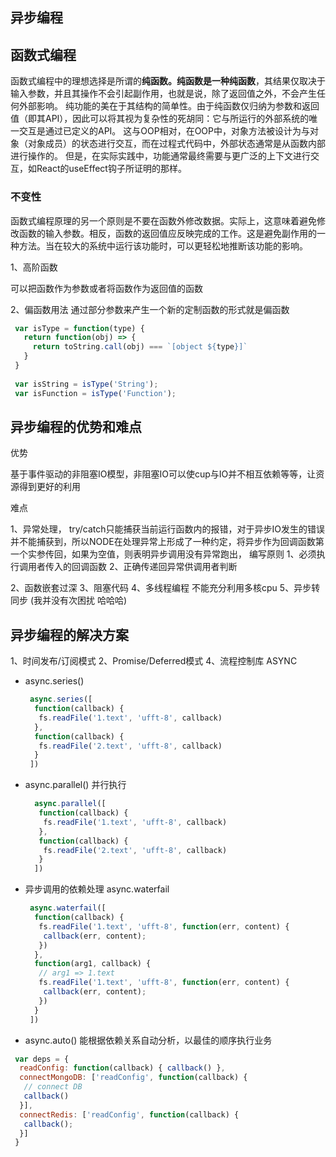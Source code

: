 ## 异步编程

## 函数式编程

函数式编程中的理想选择是所谓的**纯函数。纯函数是一种纯函数**，其结果仅取决于输入参数，并且其操作不会引起副作用，也就是说，除了返回值之外，不会产生任何外部影响。
纯功能的美在于其结构的简单性。由于纯函数仅归纳为参数和返回值（即其API），因此可以将其视为复杂性的死胡同：它与所运行的外部系统的唯一交互是通过已定义的API。
这与OOP相对，在OOP中，对象方法被设计为与对象（对象成员）的状态进行交互，而在过程式代码中，外部状态通常是从函数内部进行操作的。
但是，在实际实践中，功能通常最终需要与更广泛的上下文进行交互，如React的useEffect钩子所证明的那样。

### 不变性

函数式编程原理的另一个原则是不要在函数外修改数据。实际上，这意味着避免修改函数的输入参数。相反，函数的返回值应反映完成的工作。这是避免副作用的一种方法。当在较大的系统中运行该功能时，可以更轻松地推断该功能的影响。

1、高阶函数

可以把函数作为参数或者将函数作为返回值的函数

2、偏函数用法
 通过部分参数来产生一个新的定制函数的形式就是偏函数
 
 ```javascript
  var isType = function(type) {
    return function(obj) => {
      return toString.call(obj) === `[object ${type}]`
    }
  }
  
  var isString = isType('String');
  var isFunction = isType('Function');
 ```
 
 ## 异步编程的优势和难点
 
 优势
  
  基于事件驱动的非阻塞IO模型，非阻塞IO可以使cup与IO并不相互依赖等等，让资源得到更好的利用
  
 难点
 
  1、异常处理，
   try/catch只能捕获当前运行函数内的报错，对于异步IO发生的错误并不能捕获到，所以NODE在处理异常上形成了一种约定，将异步作为回调函数第一个实参传回，如果为空值，则表明异步调用没有异常跑出，
   编写原则
    1、必须执行调用者传入的回调函数
    2、正确传递回异常供调用者判断
    
  2、函数嵌套过深
  3、阻塞代码
  4、多线程编程 不能充分利用多核cpu
  5、异步转同步 (我并没有次困扰 哈哈哈)
  
 ## 异步编程的解决方案
  1、时间发布/订阅模式
  2、Promise/Deferred模式
  4、流程控制库
   ASYNC 
- async.series() 
    
    ```javascript
     async.series([
      function(callback) {
       fs.readFile('1.text', 'ufft-8', callback)
      },
      function(callback) {
       fs.readFile('2.text', 'ufft-8', callback)
      }
     ])
    ```
    
 - async.parallel() 并行执行
    
    ```javascript
      async.parallel([
       function(callback) {
        fs.readFile('1.text', 'ufft-8', callback)
       },
       function(callback) {
        fs.readFile('2.text', 'ufft-8', callback)
       }
      ])
    ```

- 异步调用的依赖处理 async.waterfail

    ```javascript
     async.waterfail([
      function(callback) {
       fs.readFile('1.text', 'ufft-8', function(err, content) {
        callback(err, content);
       })
      },
      function(arg1, callback) {
       // arg1 => 1.text
       fs.readFile('1.text', 'ufft-8', function(err, content) {
        callback(err, content);
       })
      }
     ])
    ```
 
 - async.auto() 能根据依赖关系自动分析，以最佳的顺序执行业务

 ```javascript
  var deps = {
   readConfig: function(callback) { callback() },
   connectMongoDB: ['readConfig', function(callback) {
    // connect DB
    callback()
   }],
   connectRedis: ['readConfig', function(callback) {
    callback();
   }]
  }
 ```
  
  
  
  
  
  
  
  
  
  
  
  
  
  
  
